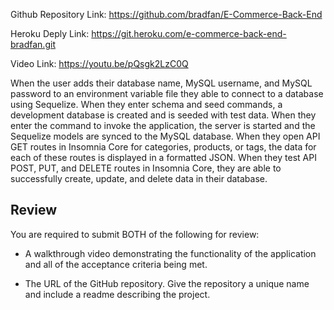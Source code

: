
Github Repository Link: https://github.com/bradfan/E-Commerce-Back-End

Heroku Deply Link: https://git.heroku.com/e-commerce-back-end-bradfan.git

Video Link: https://youtu.be/pQsgk2LzC0Q

When the user adds their database name, MySQL username, and MySQL password to an environment variable file they able to connect to a database using Sequelize. When they enter schema and seed commands, a development database is created and is seeded with test data. When they enter the command to invoke the application, the server is started and the Sequelize models are synced to the MySQL database. When they open API GET routes in Insomnia Core for categories, products, or tags, the data for each of these routes is displayed in a formatted JSON. When they test API POST, PUT, and DELETE routes in Insomnia Core, they are able to successfully create, update, and delete data in their database.

## Review

You are required to submit BOTH of the following for review:

* A walkthrough video demonstrating the functionality of the application and all of the acceptance criteria being met.

* The URL of the GitHub repository. Give the repository a unique name and include a readme describing the project.



